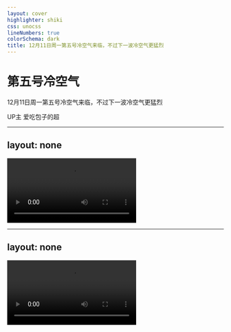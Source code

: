 ```yaml
---
layout: cover
highlighter: shiki
css: unocss
lineNumbers: true
colorSchema: dark
title: 12月11日周一第五号冷空气来临，不过下一波冷空气更猛烈
---
```


# 第五号冷空气

<p text-xl>
12月11日周一第五号冷空气来临，不过下一波冷空气更猛烈
</p>

<div uppercase text-sm tracking-widest>
UP主 爱吃包子的超
</div>


---
layout: none
---
<video class="" controls>
  <source src="/0.webm" type="video/webm">
</video>

---
layout: none
---
<video class="" controls>
  <source src="/1.webm" type="video/webm">
</video>
